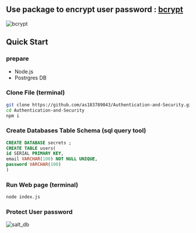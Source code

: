 
## Use package to encrypt user password : [bcrypt](https://www.npmjs.com/package/bcrypt)
![bcrypt](https://github.com/as183789043/Authentication-and-Security/assets/56618553/fcd6a4d6-b4d4-4dd7-abe7-6e89979d97ea)

## Quick Start 
  ### prepare 
   - Node.js
   - Postrgres DB
  
  ### Clone File (terminal)
  ~~~bash
  git clone https://github.com/as183789043/Authentication-and-Security.git
  cd Authentication-and-Security
  npm i
  ~~~
  
  ### Create Databases Table Schema (sql query tool)
  ```sql
  CREATE DATABASE secrets ;
  CREATE TABLE users(
  id SERIAL PRIMARY KEY,
  email VARCHAR(100) NOT NULL UNIQUE,
  password VARCHAR(100)
  )
  ```
### Run Web page (terminal)
```bash
node index.js 
```
### Protect User password
![salt_db](https://github.com/as183789043/Authentication-and-Security/assets/56618553/72c7fc90-b1dd-4d5f-997a-fe66fd38d340)
